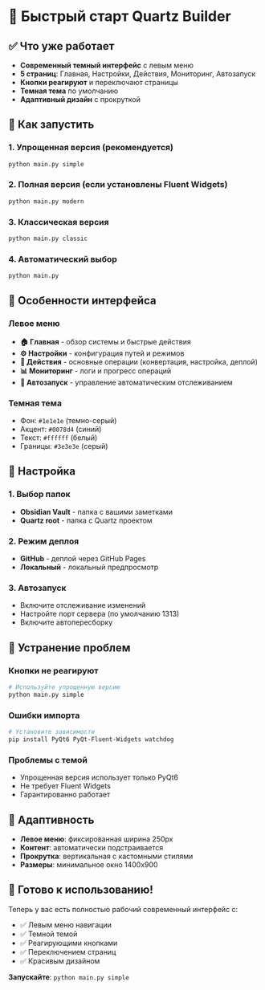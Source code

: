# 🚀 Быстрый старт Quartz Builder

## ✅ Что уже работает

- **Современный темный интерфейс** с левым меню
- **5 страниц**: Главная, Настройки, Действия, Мониторинг, Автозапуск
- **Кнопки реагируют** и переключают страницы
- **Темная тема** по умолчанию
- **Адаптивный дизайн** с прокруткой

## 🎯 Как запустить

### 1. Упрощенная версия (рекомендуется)
```bash
python main.py simple
```

### 2. Полная версия (если установлены Fluent Widgets)
```bash
python main.py modern
```

### 3. Классическая версия
```bash
python main.py classic
```

### 4. Автоматический выбор
```bash
python main.py
```

## 🎨 Особенности интерфейса

### Левое меню
- **🏠 Главная** - обзор системы и быстрые действия
- **⚙️ Настройки** - конфигурация путей и режимов
- **🚀 Действия** - основные операции (конвертация, настройка, деплой)
- **📊 Мониторинг** - логи и прогресс операций
- **🚀 Автозапуск** - управление автоматическим отслеживанием

### Темная тема
- Фон: `#1e1e1e` (темно-серый)
- Акцент: `#0078d4` (синий)
- Текст: `#ffffff` (белый)
- Границы: `#3e3e3e` (серый)

## 🔧 Настройка

### 1. Выбор папок
- **Obsidian Vault** - папка с вашими заметками
- **Quartz root** - папка с Quartz проектом

### 2. Режим деплоя
- **GitHub** - деплой через GitHub Pages
- **Локальный** - локальный предпросмотр

### 3. Автозапуск
- Включите отслеживание изменений
- Настройте порт сервера (по умолчанию 1313)
- Включите автопересборку

## 🚨 Устранение проблем

### Кнопки не реагируют
```bash
# Используйте упрощенную версию
python main.py simple
```

### Ошибки импорта
```bash
# Установите зависимости
pip install PyQt6 PyQt-Fluent-Widgets watchdog
```

### Проблемы с темой
- Упрощенная версия использует только PyQt6
- Не требует Fluent Widgets
- Гарантированно работает

## 📱 Адаптивность

- **Левое меню**: фиксированная ширина 250px
- **Контент**: автоматически подстраивается
- **Прокрутка**: вертикальная с кастомными стилями
- **Размеры**: минимальное окно 1400x900

## 🎉 Готово к использованию!

Теперь у вас есть полностью рабочий современный интерфейс с:
- ✅ Левым меню навигации
- ✅ Темной темой
- ✅ Реагирующими кнопками
- ✅ Переключением страниц
- ✅ Красивым дизайном

**Запускайте**: `python main.py simple`

